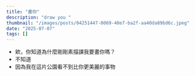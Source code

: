 ```yaml
---
title: "畫你"
description: "draw you "
thumbnail: "/images/posts/04251447-0069-40e7-ba2f-aa40da89bd6c.jpeg"
date: "2025-07-07"
tags: []
---
```

- 欸，你知道為什麼剛剛素描課我要畫你嗎？
- 不知道
- 因為我在這片公園看不到比你更美麗的事物
